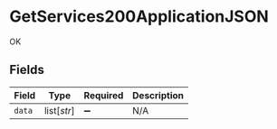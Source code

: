# GetServices200ApplicationJSON

OK


## Fields

| Field              | Type               | Required           | Description        |
| ------------------ | ------------------ | ------------------ | ------------------ |
| `data`             | list[*str*]        | :heavy_minus_sign: | N/A                |
